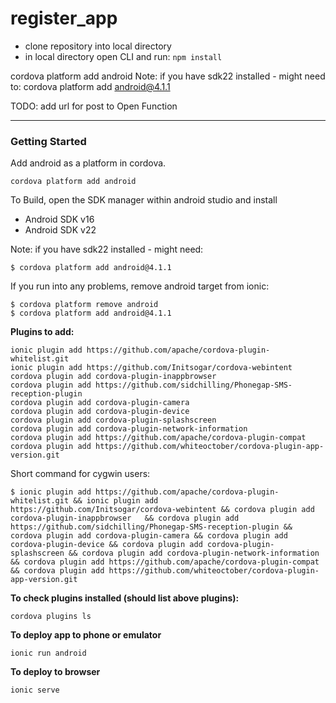 # register_app

- clone repository into local directory
- in local directory open CLI and run: `npm install`

cordova platform add android
Note: if you have sdk22 installed - might need to: cordova platform add android@4.1.1  

TODO: add url for post to Open Function

-----
### Getting Started
Add android as a platform in cordova.
```
cordova platform add android
```
To Build, open the SDK manager within android studio and install
- Android SDK v16
- Android SDK v22

Note: if you have sdk22 installed - might need:

    $ cordova platform add android@4.1.1

If you run into any problems, remove android target from ionic:

    $ cordova platform remove android
    $ cordova platform add android@4.1.1

**Plugins to add:**
```
ionic plugin add https://github.com/apache/cordova-plugin-whitelist.git
ionic plugin add https://github.com/Initsogar/cordova-webintent
cordova plugin add cordova-plugin-inappbrowser  
cordova plugin add https://github.com/sidchilling/Phonegap-SMS-reception-plugin
cordova plugin add cordova-plugin-camera
cordova plugin add cordova-plugin-device
cordova plugin add cordova-plugin-splashscreen
cordova plugin add cordova-plugin-network-information
cordova plugin add https://github.com/apache/cordova-plugin-compat
cordova plugin add https://github.com/whiteoctober/cordova-plugin-app-version.git
```
Short command for cygwin users:

    $ ionic plugin add https://github.com/apache/cordova-plugin-whitelist.git && ionic plugin add https://github.com/Initsogar/cordova-webintent && cordova plugin add cordova-plugin-inappbrowser   && cordova plugin add https://github.com/sidchilling/Phonegap-SMS-reception-plugin && cordova plugin add cordova-plugin-camera && cordova plugin add cordova-plugin-device && cordova plugin add cordova-plugin-splashscreen && cordova plugin add cordova-plugin-network-information && cordova plugin add https://github.com/apache/cordova-plugin-compat && cordova plugin add https://github.com/whiteoctober/cordova-plugin-app-version.git

**To check plugins installed (should list above plugins):**
```
cordova plugins ls
```
**To deploy app to phone or emulator**
```
ionic run android
```
**To deploy to browser**
```
ionic serve
```
